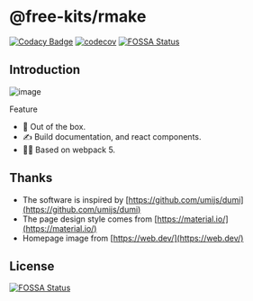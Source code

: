 # @free-kits/rmake

[![Codacy Badge](https://api.codacy.com/project/badge/Grade/b4cae52220c4433a8d8b813cf50433ad)](https://app.codacy.com/gh/free-kits/rmake?utm_source=github.com&utm_medium=referral&utm_content=free-kits/rmake&utm_campaign=Badge_Grade)
[![codecov](https://codecov.io/gh/free-kits/rmake/branch/canary/graph/badge.svg?token=ZX8NIV3186)](https://codecov.io/gh/free-kits/rmake)
[![FOSSA Status](https://app.fossa.com/api/projects/git%2Bgithub.com%2Ffree-kits%2Fdt-doc.svg?type=shield)](https://app.fossa.com/projects/git%2Bgithub.com%2Ffree-kits%2Fdt-doc?ref=badge_shield)

## Introduction

![image](https://user-images.githubusercontent.com/24241052/106423297-2053bf80-649b-11eb-83f3-2a81247832af.png)

Feature

- 🌈 Out of the box.
- ✍ Build documentation, and react components.
- 🐱‍🏍 Based on webpack 5.

## Thanks

- The software is inspired by [https://github.com/umijs/dumi](https://github.com/umijs/dumi)
- The page design style comes from [https://material.io/](https://material.io/)
- Homepage image from [https://web.dev/](https://web.dev/)

## License

[![FOSSA Status](https://app.fossa.com/api/projects/git%2Bgithub.com%2Ffree-kits%2Frmake.svg?type=large)](https://app.fossa.com/projects/git%2Bgithub.com%2Ffree-kits%2Frmake?ref=badge_large)

